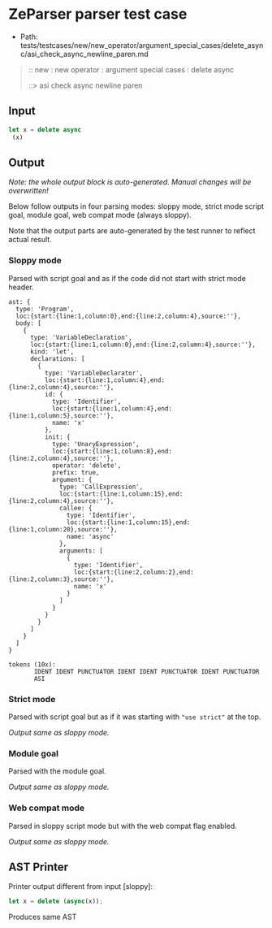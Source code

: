 # ZeParser parser test case

- Path: tests/testcases/new/new_operator/argument_special_cases/delete_async/asi_check_async_newline_paren.md

> :: new : new operator : argument special cases : delete async
>
> ::> asi check async newline paren

## Input

`````js
let x = delete async 
 (x)
`````

## Output

_Note: the whole output block is auto-generated. Manual changes will be overwritten!_

Below follow outputs in four parsing modes: sloppy mode, strict mode script goal, module goal, web compat mode (always sloppy).

Note that the output parts are auto-generated by the test runner to reflect actual result.

### Sloppy mode

Parsed with script goal and as if the code did not start with strict mode header.

`````
ast: {
  type: 'Program',
  loc:{start:{line:1,column:0},end:{line:2,column:4},source:''},
  body: [
    {
      type: 'VariableDeclaration',
      loc:{start:{line:1,column:0},end:{line:2,column:4},source:''},
      kind: 'let',
      declarations: [
        {
          type: 'VariableDeclarator',
          loc:{start:{line:1,column:4},end:{line:2,column:4},source:''},
          id: {
            type: 'Identifier',
            loc:{start:{line:1,column:4},end:{line:1,column:5},source:''},
            name: 'x'
          },
          init: {
            type: 'UnaryExpression',
            loc:{start:{line:1,column:8},end:{line:2,column:4},source:''},
            operator: 'delete',
            prefix: true,
            argument: {
              type: 'CallExpression',
              loc:{start:{line:1,column:15},end:{line:2,column:4},source:''},
              callee: {
                type: 'Identifier',
                loc:{start:{line:1,column:15},end:{line:1,column:20},source:''},
                name: 'async'
              },
              arguments: [
                {
                  type: 'Identifier',
                  loc:{start:{line:2,column:2},end:{line:2,column:3},source:''},
                  name: 'x'
                }
              ]
            }
          }
        }
      ]
    }
  ]
}

tokens (10x):
       IDENT IDENT PUNCTUATOR IDENT IDENT PUNCTUATOR IDENT PUNCTUATOR
       ASI
`````

### Strict mode

Parsed with script goal but as if it was starting with `"use strict"` at the top.

_Output same as sloppy mode._

### Module goal

Parsed with the module goal.

_Output same as sloppy mode._

### Web compat mode

Parsed in sloppy script mode but with the web compat flag enabled.

_Output same as sloppy mode._

## AST Printer

Printer output different from input [sloppy]:

````js
let x = delete (async(x));
````

Produces same AST
